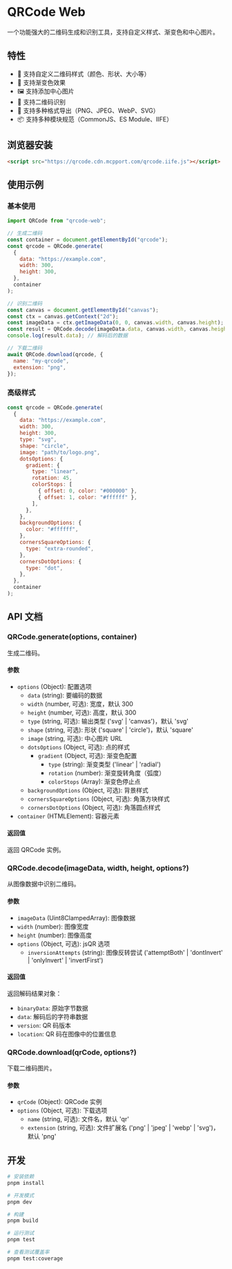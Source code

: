 # QRCode Web

一个功能强大的二维码生成和识别工具，支持自定义样式、渐变色和中心图片。

## 特性

- 🎨 支持自定义二维码样式（颜色、形状、大小等）
- 🌈 支持渐变色效果
- 🖼️ 支持添加中心图片
- 📱 支持二维码识别
- 💾 支持多种格式导出（PNG、JPEG、WebP、SVG）
- 📦 支持多种模块规范（CommonJS、ES Module、IIFE）

## 浏览器安装

```html
<script src="https://qrcode.cdn.mcpport.com/qrcode.iife.js"></script>
```

## 使用示例

### 基本使用

```javascript
import QRCode from "qrcode-web";

// 生成二维码
const container = document.getElementById("qrcode");
const qrcode = QRCode.generate(
  {
    data: "https://example.com",
    width: 300,
    height: 300,
  },
  container
);

// 识别二维码
const canvas = document.getElementById("canvas");
const ctx = canvas.getContext("2d");
const imageData = ctx.getImageData(0, 0, canvas.width, canvas.height);
const result = QRCode.decode(imageData.data, canvas.width, canvas.height);
console.log(result.data); // 解码后的数据

// 下载二维码
await QRCode.download(qrcode, {
  name: "my-qrcode",
  extension: "png",
});
```

### 高级样式

```javascript
const qrcode = QRCode.generate(
  {
    data: "https://example.com",
    width: 300,
    height: 300,
    type: "svg",
    shape: "circle",
    image: "path/to/logo.png",
    dotsOptions: {
      gradient: {
        type: "linear",
        rotation: 45,
        colorStops: [
          { offset: 0, color: "#000000" },
          { offset: 1, color: "#ffffff" },
        ],
      },
    },
    backgroundOptions: {
      color: "#ffffff",
    },
    cornersSquareOptions: {
      type: "extra-rounded",
    },
    cornersDotOptions: {
      type: "dot",
    },
  },
  container
);
```

## API 文档

### QRCode.generate(options, container)

生成二维码。

#### 参数

- `options` (Object): 配置选项
  - `data` (string): 要编码的数据
  - `width` (number, 可选): 宽度，默认 300
  - `height` (number, 可选): 高度，默认 300
  - `type` (string, 可选): 输出类型 ('svg' | 'canvas')，默认 'svg'
  - `shape` (string, 可选): 形状 ('square' | 'circle')，默认 'square'
  - `image` (string, 可选): 中心图片 URL
  - `dotsOptions` (Object, 可选): 点的样式
    - `gradient` (Object, 可选): 渐变色配置
      - `type` (string): 渐变类型 ('linear' | 'radial')
      - `rotation` (number): 渐变旋转角度（弧度）
      - `colorStops` (Array): 渐变色停止点
  - `backgroundOptions` (Object, 可选): 背景样式
  - `cornersSquareOptions` (Object, 可选): 角落方块样式
  - `cornersDotOptions` (Object, 可选): 角落圆点样式
- `container` (HTMLElement): 容器元素

#### 返回值

返回 QRCode 实例。

### QRCode.decode(imageData, width, height, options?)

从图像数据中识别二维码。

#### 参数

- `imageData` (Uint8ClampedArray): 图像数据
- `width` (number): 图像宽度
- `height` (number): 图像高度
- `options` (Object, 可选): jsQR 选项
  - `inversionAttempts` (string): 图像反转尝试 ('attemptBoth' | 'dontInvert' | 'onlyInvert' | 'invertFirst')

#### 返回值

返回解码结果对象：

- `binaryData`: 原始字节数据
- `data`: 解码后的字符串数据
- `version`: QR 码版本
- `location`: QR 码在图像中的位置信息

### QRCode.download(qrCode, options?)

下载二维码图片。

#### 参数

- `qrCode` (Object): QRCode 实例
- `options` (Object, 可选): 下载选项
  - `name` (string, 可选): 文件名，默认 'qr'
  - `extension` (string, 可选): 文件扩展名 ('png' | 'jpeg' | 'webp' | 'svg')，默认 'png'

## 开发

```bash
# 安装依赖
pnpm install

# 开发模式
pnpm dev

# 构建
pnpm build

# 运行测试
pnpm test

# 查看测试覆盖率
pnpm test:coverage
```
